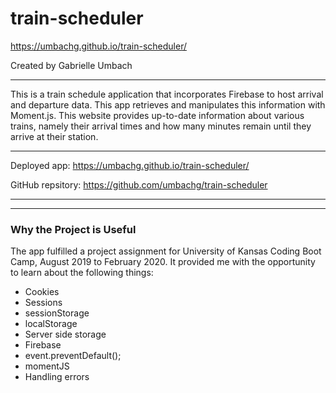 # train-scheduler
https://umbachg.github.io/train-scheduler/

Created by Gabrielle Umbach
____________
This is a train schedule application that incorporates Firebase to host arrival and departure data. This app retrieves and manipulates this information with Moment.js. This website provides up-to-date information about various trains, namely their arrival times and how many minutes remain until they arrive at their station.
_ _ _ _

Deployed app: https://umbachg.github.io/train-scheduler/

GitHub repsitory: https://github.com/umbachg/train-scheduler
_ _ _ _

-------------------------------
### Why the Project is Useful ###
The app fulfilled a project assignment for University of Kansas Coding Boot Camp, August 2019 to February 2020. It provided me with the opportunity to learn about the following things:
* Cookies
* Sessions
* sessionStorage
* localStorage
* Server side storage
* Firebase
* event.preventDefault();
* momentJS
* Handling errors
